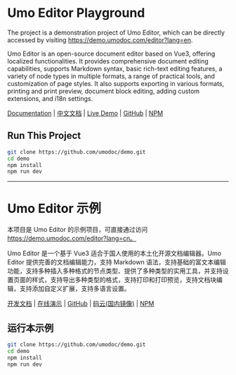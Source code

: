 # Umo Editor Playground

The project is a demonstration project of Umo Editor, which can be directly accessed by visiting https://demo.umodoc.com/editor?lang=en.

Umo Editor is an open-source document editor based on Vue3, offering localized functionalities. It provides comprehensive document editing capabilities, supports Markdown syntax, basic rich-text editing features, a variety of node types in multiple formats, a range of practical tools, and customization of page styles. It also supports exporting in various formats, printing and print preview, document block editing, adding custom extensions, and i18n settings.

[Documentation](https://editor.umodoc.com/en/docs) | [中文文档](https://editor.umodoc.com/cn/docs) | [Live Demo](https://demo.umodoc.com/editor?lang=en) | [GitHub](https://github.com/umodoc/editor) | [NPM](https://www.npmjs.com/package/@umoteam/editor)

## Run This Project

```bash
git clone https://github.com/umodoc/demo.git
cd demo
npm install
npm run dev
```

---

# Umo Editor 示例

本项目是 Umo Editor 的示例项目，可直接通过访问 https://demo.umodoc.com/editor?lang=cn。

Umo Editor 是一个基于 Vue3 适合于国人使用的本土化开源文档编辑器。Umo Editor 提供完善的文档编辑能力，支持 Markdown 语法，支持基础的富文本编辑功能，支持多种插入多种格式的节点类型、提供了多种类型的实用工具，并支持设置页面的样式，支持导出多种类型的格式，支持打印和打印预览，支持文档块编辑，支持添加自定义扩展，支持多语言设置。

[开发文档](https://editor.umodoc.com/cn/docs) | [在线演示](https://demo.umodoc.com/editor?lang=cn) | [GitHub](https://github.com/umodoc/editor) | [码云(国内镜像)](https://gitee.com/umodoc/editor) | [NPM](https://www.npmjs.com/package/@umoteam/editor)

## 运行本示例

```bash
git clone https://github.com/umodoc/demo.git
cd demo
npm install
npm run dev
```
